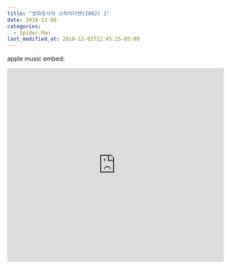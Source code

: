 ```yaml
---
title: "영화로서의 스파이더맨(2002) 1"
date: 2018-12-08
categories:
  - Spider-Man
last_modified_at: 2018-12-03T12:45:25-05:00
---
```

apple music embed:
<iframe allow="autoplay *; encrypted-media *;" frameborder="0" height="450" style="width:100%;overflow:hidden;background:transparent;" sandbox="allow-forms allow-popups allow-same-origin allow-scripts allow-storage-access-by-user-activation allow-top-navigation-by-user-activation" src="https://embed.music.apple.com/jp/playlist/car-play/pl.u-d2b0kyjtDpLAA9"></iframe>
